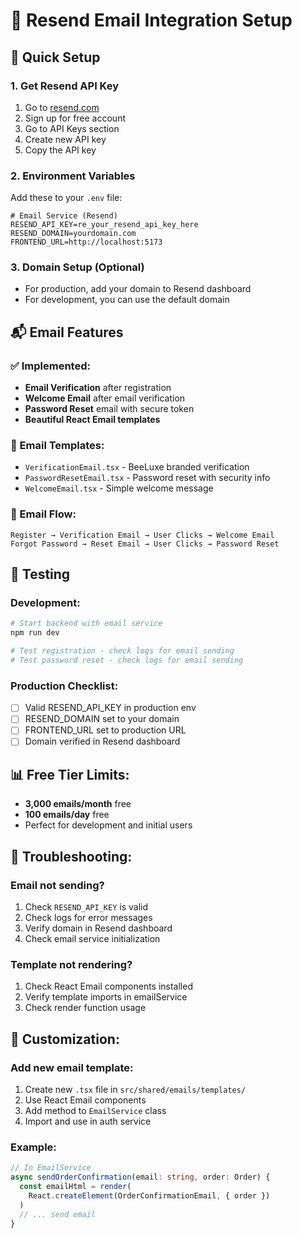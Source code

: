 # 📧 Resend Email Integration Setup

## 🚀 Quick Setup

### 1. Get Resend API Key

1. Go to [resend.com](https://resend.com)
2. Sign up for free account
3. Go to API Keys section
4. Create new API key
5. Copy the API key

### 2. Environment Variables

Add these to your `.env` file:

```env
# Email Service (Resend)
RESEND_API_KEY=re_your_resend_api_key_here
RESEND_DOMAIN=yourdomain.com
FRONTEND_URL=http://localhost:5173
```

### 3. Domain Setup (Optional)

- For production, add your domain to Resend dashboard
- For development, you can use the default domain

## 📬 Email Features

### ✅ Implemented:

- **Email Verification** after registration
- **Welcome Email** after email verification
- **Password Reset** email with secure token
- **Beautiful React Email templates**

### 📧 Email Templates:

- `VerificationEmail.tsx` - BeeLuxe branded verification
- `PasswordResetEmail.tsx` - Password reset with security info
- `WelcomeEmail.tsx` - Simple welcome message

### 🔄 Email Flow:

```
Register → Verification Email → User Clicks → Welcome Email
Forgot Password → Reset Email → User Clicks → Password Reset
```

## 🧪 Testing

### Development:

```bash
# Start backend with email service
npm run dev

# Test registration - check logs for email sending
# Test password reset - check logs for email sending
```

### Production Checklist:

- [ ] Valid RESEND_API_KEY in production env
- [ ] RESEND_DOMAIN set to your domain
- [ ] FRONTEND_URL set to production URL
- [ ] Domain verified in Resend dashboard

## 📊 Free Tier Limits:

- **3,000 emails/month** free
- **100 emails/day** free
- Perfect for development and initial users

## 🔧 Troubleshooting:

### Email not sending?

1. Check `RESEND_API_KEY` is valid
2. Check logs for error messages
3. Verify domain in Resend dashboard
4. Check email service initialization

### Template not rendering?

1. Check React Email components installed
2. Verify template imports in emailService
3. Check render function usage

## 🎨 Customization:

### Add new email template:

1. Create new `.tsx` file in `src/shared/emails/templates/`
2. Use React Email components
3. Add method to `EmailService` class
4. Import and use in auth service

### Example:

```typescript
// In EmailService
async sendOrderConfirmation(email: string, order: Order) {
  const emailHtml = render(
    React.createElement(OrderConfirmationEmail, { order })
  )
  // ... send email
}
```
